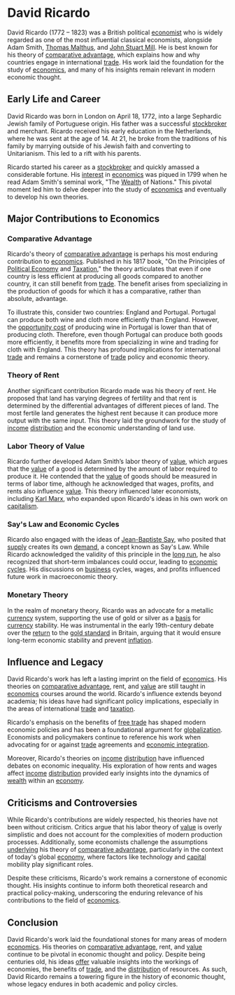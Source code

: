 # David Ricardo

David Ricardo (1772 – 1823) was a British political [economist](../e/economist.md) who is widely regarded as one of the most influential classical economists, alongside Adam Smith, [Thomas Malthus](../t/thomas_malthus.md), and [John Stuart Mill](../j/john_stuart_mill.md). He is best known for his theory of [comparative advantage](../c/comparative_advantage_in_trading.md), which explains how and why countries engage in international [trade](../t/trade.md). His work laid the foundation for the study of [economics](../e/economics.md), and many of his insights remain relevant in modern economic thought.

## Early Life and Career

David Ricardo was born in London on April 18, 1772, into a large Sephardic Jewish family of Portuguese origin. His father was a successful [stockbroker](../s/stockbroker.md) and merchant. Ricardo received his early education in the Netherlands, where he was sent at the age of 14. At 21, he broke from the traditions of his family by marrying outside of his Jewish faith and converting to Unitarianism. This led to a rift with his parents.

Ricardo started his career as a [stockbroker](../s/stockbroker.md) and quickly amassed a considerable fortune. His [interest](../i/interest.md) in [economics](../e/economics.md) was piqued in 1799 when he read Adam Smith's seminal work, "The [Wealth](../w/wealth.md) of Nations." This pivotal moment led him to delve deeper into the study of [economics](../e/economics.md) and eventually to develop his own theories.

## Major Contributions to Economics

### Comparative Advantage

Ricardo's theory of [comparative advantage](../c/comparative_advantage_in_trading.md) is perhaps his most enduring contribution to [economics](../e/economics.md). Published in his 1817 book, "On the Principles of [Political Economy](../p/political_economy.md) and [Taxation](../t/taxation.md)," the theory articulates that even if one country is less efficient at producing all goods compared to another country, it can still benefit from [trade](../t/trade.md). The benefit arises from specializing in the production of goods for which it has a comparative, rather than absolute, advantage.

To illustrate this, consider two countries: England and Portugal. Portugal can produce both wine and cloth more efficiently than England. However, the [opportunity cost](../o/opportunity_cost.md) of producing wine in Portugal is lower than that of producing cloth. Therefore, even though Portugal can produce both goods more efficiently, it benefits more from specializing in wine and trading for cloth with England. This theory has profound implications for international [trade](../t/trade.md) and remains a cornerstone of [trade](../t/trade.md) policy and economic theory.

### Theory of Rent

Another significant contribution Ricardo made was his theory of rent. He proposed that land has varying degrees of fertility and that rent is determined by the differential advantages of different pieces of land. The most fertile land generates the highest rent because it can produce more output with the same input. This theory laid the groundwork for the study of [income](../i/income.md) [distribution](../d/distribution.md) and the economic understanding of land use.

### Labor Theory of Value

Ricardo further developed Adam Smith’s labor theory of [value](../v/value.md), which argues that the [value](../v/value.md) of a good is determined by the amount of labor required to produce it. He contended that the [value](../v/value.md) of goods should be measured in terms of labor time, although he acknowledged that wages, profits, and rents also influence [value](../v/value.md). This theory influenced later economists, including [Karl Marx](../k/karl_marx.md), who expanded upon Ricardo's ideas in his own work on [capitalism](../c/capitalism.md).

### Say's Law and Economic Cycles

Ricardo also engaged with the ideas of [Jean-Baptiste Say](../j/jean-baptiste_say.md), who posited that [supply](../s/supply.md) creates its own [demand](../d/demand.md), a concept known as Say's Law. While Ricardo acknowledged the validity of this principle in the [long run](../l/long_run.md), he also recognized that short-term imbalances could occur, leading to [economic cycles](../e/economic_cycles.md). His discussions on [business](../b/business.md) cycles, wages, and profits influenced future work in macroeconomic theory.

### Monetary Theory

In the realm of monetary theory, Ricardo was an advocate for a metallic [currency](../c/currency.md) system, supporting the use of gold or silver as a [basis](../b/basis.md) for [currency](../c/currency.md) stability. He was instrumental in the early 19th-century debate over the [return](../r/return.md) to the [gold standard](../g/gold_standard.md) in Britain, arguing that it would ensure long-term economic stability and prevent [inflation](../i/inflation.md).

## Influence and Legacy

David Ricardo's work has left a lasting imprint on the field of [economics](../e/economics.md). His theories on [comparative advantage](../c/comparative_advantage_in_trading.md), rent, and [value](../v/value.md) are still taught in [economics](../e/economics.md) courses around the world. Ricardo's influence extends beyond academia; his ideas have had significant policy implications, especially in the areas of international [trade](../t/trade.md) and [taxation](../t/taxation.md).

Ricardo's emphasis on the benefits of [free trade](../f/free_trade.md) has shaped modern economic policies and has been a foundational argument for [globalization](../g/globalization.md). Economists and policymakers continue to reference his work when advocating for or against [trade](../t/trade.md) agreements and [economic integration](../e/economic_integration.md).

Moreover, Ricardo's theories on [income](../i/income.md) [distribution](../d/distribution.md) have influenced debates on economic inequality. His exploration of how rents and wages affect [income](../i/income.md) [distribution](../d/distribution.md) provided early insights into the dynamics of [wealth](../w/wealth.md) within an [economy](../e/economy.md).

## Criticisms and Controversies

While Ricardo's contributions are widely respected, his theories have not been without criticism. Critics argue that his labor theory of [value](../v/value.md) is overly simplistic and does not account for the complexities of modern production processes. Additionally, some economists challenge the assumptions [underlying](../u/underlying.md) his theory of [comparative advantage](../c/comparative_advantage_in_trading.md), particularly in the context of today's global [economy](../e/economy.md), where factors like technology and [capital](../c/capital.md) mobility play significant roles.

Despite these criticisms, Ricardo's work remains a cornerstone of economic thought. His insights continue to inform both theoretical research and practical policy-making, underscoring the enduring relevance of his contributions to the field of [economics](../e/economics.md).

## Conclusion

David Ricardo's work laid the foundational stones for many areas of modern [economics](../e/economics.md). His theories on [comparative advantage](../c/comparative_advantage_in_trading.md), rent, and [value](../v/value.md) continue to be pivotal in economic thought and policy. Despite being centuries old, his ideas [offer](../o/offer.md) valuable insights into the workings of economies, the benefits of [trade](../t/trade.md), and the [distribution](../d/distribution.md) of resources. As such, David Ricardo remains a towering figure in the history of economic thought, whose legacy endures in both academic and policy circles.